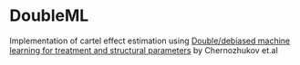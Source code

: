 # DoubleML

Implementation of cartel effect estimation using [Double/debiased machine learning for treatment and structural parameters](https://academic.oup.com/ectj/article/21/1/C1/5056401) by Chernozhukov et.al